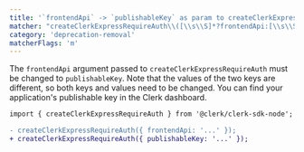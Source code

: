 ```yaml
---
title: '`frontendApi` -> `publishableKey` as param to createClerkExpressRequireAuth'
matcher: "createClerkExpressRequireAuth\\([\\s\\S]*?frontendApi:[\\s\\S]*?\\)"
category: 'deprecation-removal'
matcherFlags: 'm'
---
```


The `frontendApi` argument passed to `createClerkExpressRequireAuth` must be changed to `publishableKey`. Note that the values of the two keys are different, so both keys and values need to be changed. You can find your application's publishable key in the Clerk dashboard.

```diff
import { createClerkExpressRequireAuth } from '@clerk/clerk-sdk-node';

- createClerkExpressRequireAuth({ frontendApi: '...' });
+ createClerkExpressRequireAuth({ publishableKey: '...' });
```
